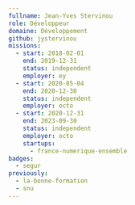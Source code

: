 ```yaml
---
fullname: Jean-Yves Stervinou
role: Développeur
domaine: Développement
github: jystervinou
missions:
  - start: 2018-02-01
    end: 2019-12-31
    status: independent
    employer: ey
  - start: 2020-05-04
    end: 2020-12-30
    status: independent
    employer: octo
  - start: 2020-12-31
    end: 2023-09-30
    status: independent
    employer: octo
    startups:
      - france-numerique-ensemble
badges:
  - segur
previously:
  - la-bonne-formation
  - snu
---
```

